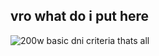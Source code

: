 ## vro what do i put here
![200w](https://github.com/user-attachments/assets/99066b47-3572-4fe2-8a41-deef69c43930)
basic dni criteria thats all 


